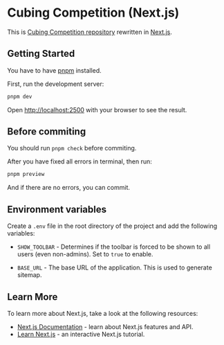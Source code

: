 # Cubing Competition (Next.js)

This is [Cubing Competition repository](https://github.com/Cro-Cube-Comp/Cubing-competition) rewritten in [Next.js](https://nextjs.org/).

## Getting Started

You have to have [pnpm](https://pnpm.io/) installed.

First, run the development server:

```bash
pnpm dev
```

Open [http://localhost:2500](http://localhost:2500) with your browser to see the result.

## Before commiting

You should run `pnpm check` before commiting.

After you have fixed all errors in terminal, then run:

```bash
pnpm preview
```

And if there are no errors, you can commit.

## Environment variables

Create a `.env` file in the root directory of the project and add the following variables:

- `SHOW_TOOLBAR` - Determines if the toolbar is forced to be shown to all users (even non-admins). Set to `true` to enable.

-   `BASE_URL` - The base URL of the application. This is used to generate sitemap.

## Learn More

To learn more about Next.js, take a look at the following resources:

- [Next.js Documentation](https://nextjs.org/docs) - learn about Next.js features and API.
- [Learn Next.js](https://nextjs.org/learn) - an interactive Next.js tutorial.
